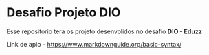 # Desafio Projeto DIO

Esse repositorio tera os projeto desenvolidos no desafio **DIO - Eduzz**


Link de apio - https://www.markdownguide.org/basic-syntax/

